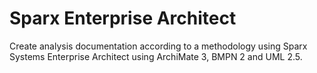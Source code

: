 # Sparx Enterprise Architect

Create analysis documentation according to a methodology using Sparx Systems Enterprise Architect using ArchiMate 3, BMPN 2 and UML 2.5.
